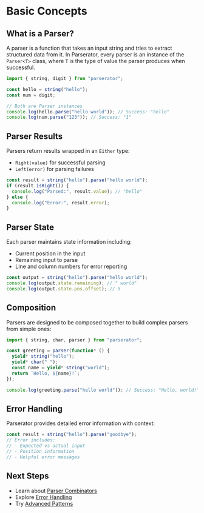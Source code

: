 # Basic Concepts

## What is a Parser?

A parser is a function that takes an input string and tries to extract structured data from it. In Parserator, every parser is an instance of the `Parser<T>` class, where `T` is the type of value the parser produces when successful.

```typescript
import { string, digit } from "parserator";

const hello = string("hello");
const num = digit;

// Both are Parser instances
console.log(hello.parse("hello world")); // Success: "hello"
console.log(num.parse("123")); // Success: "1"
```

## Parser Results

Parsers return results wrapped in an `Either` type:

- `Right(value)` for successful parsing
- `Left(error)` for parsing failures

```typescript
const result = string("hello").parse("hello world");
if (result.isRight()) {
  console.log("Parsed:", result.value); // "hello"
} else {
  console.log("Error:", result.error);
}
```

## Parser State

Each parser maintains state information including:

- Current position in the input
- Remaining input to parse
- Line and column numbers for error reporting

```typescript
const output = string("hello").parse("hello world");
console.log(output.state.remaining); // " world"
console.log(output.state.pos.offset); // 5
```

## Composition

Parsers are designed to be composed together to build complex parsers from simple ones:

```typescript
import { string, char, parser } from "parserator";

const greeting = parser(function* () {
  yield* string("hello");
  yield* char(" ");
  const name = yield* string("world");
  return `Hello, ${name}!`;
});

console.log(greeting.parse("hello world")); // Success: "Hello, world!"
```

## Error Handling

Parserator provides detailed error information with context:

```typescript
const result = string("hello").parse("goodbye");
// Error includes:
// - Expected vs actual input
// - Position information
// - Helpful error messages
```

## Next Steps

- Learn about [Parser Combinators](./parser-combinators.md)
- Explore [Error Handling](./error-handling.md)
- Try [Advanced Patterns](./advanced-patterns.md)
